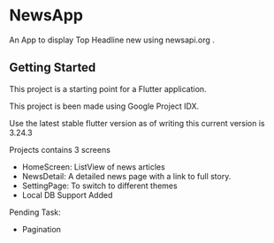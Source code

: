 # NewsApp

An App to display Top Headline new using newsapi.org . 

## Getting Started

This project is a starting point for a Flutter application.

This project is been made using Google Project IDX.

Use the latest stable flutter version as of writing this current version is 3.24.3

Projects contains 3 screens

- HomeScreen: ListView of news articles
- NewsDetail: A detailed news page with a link to full story.
- SettingPage: To switch to different themes
- Local DB Support Added

Pending Task:
- Pagination

